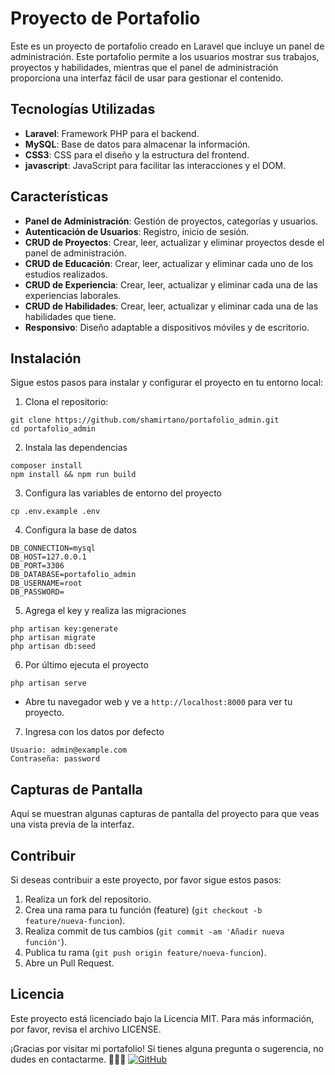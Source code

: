 # Proyecto de Portafolio

Este es un proyecto de portafolio creado en Laravel que incluye un panel de administración. Este portafolio permite a los usuarios mostrar sus trabajos, proyectos y habilidades, mientras que el panel de administración proporciona una interfaz fácil de usar para gestionar el contenido.

## Tecnologías Utilizadas

-   **Laravel**: Framework PHP para el backend.
-   **MySQL**: Base de datos para almacenar la información.
-   **CSS3**: CSS para el diseño y la estructura del frontend.
-   **javascript**: JavaScript para facilitar las interacciones y el DOM.

## Características

-   **Panel de Administración**: Gestión de proyectos, categorías y usuarios.
-   **Autenticación de Usuarios**: Registro, inicio de sesión.
-   **CRUD de Proyectos**: Crear, leer, actualizar y eliminar proyectos desde el panel de administración.
-   **CRUD de Educación**: Crear, leer, actualizar y eliminar cada uno de los estudios realizados.
-   **CRUD de Experiencia**: Crear, leer, actualizar y eliminar cada una de las experiencias laborales.
-   **CRUD de Habilidades**: Crear, leer, actualizar y eliminar cada una de las habilidades que tiene.
-   **Responsivo**: Diseño adaptable a dispositivos móviles y de escritorio.

## Instalación

Sigue estos pasos para instalar y configurar el proyecto en tu entorno local:

1. Clona el repositorio:

```
git clone https://github.com/shamirtano/portafolio_admin.git
cd portafolio_admin
```

2. Instala las dependencias

```
composer install
npm install && npm run build
```

3. Configura las variables de entorno del proyecto

```
cp .env.example .env
```

4. Configura la base de datos

```
DB_CONNECTION=mysql
DB_HOST=127.0.0.1
DB_PORT=3306
DB_DATABASE=portafolio_admin
DB_USERNAME=root
DB_PASSWORD=
```

5. Agrega el key y realiza las migraciones

```
php artisan key:generate
php artisan migrate
php artisan db:seed
```

6. Por último ejecuta el proyecto

```
php artisan serve
```

-   Abre tu navegador web y ve a `http://localhost:8000` para ver tu proyecto.

7. Ingresa con los datos por defecto

```
Usuario: admin@example.com
Contraseña: password
```

## Capturas de Pantalla

Aquí se muestran algunas capturas de pantalla del proyecto para que veas una vista previa de la interfaz.

## Contribuir

Si deseas contribuir a este proyecto, por favor sigue estos pasos:

1. Realiza un fork del repositorio.
2. Crea una rama para tu función (feature) (`git checkout -b feature/nueva-funcion`).
3. Realiza commit de tus cambios (`git commit -am 'Añadir nueva función'`).
4. Publica tu rama (`git push origin feature/nueva-funcion`).
5. Abre un Pull Request.

## Licencia

Este proyecto está licenciado bajo la Licencia MIT. Para más información, por favor, revisa el archivo LICENSE.

¡Gracias por visitar mi portafolio! Si tienes alguna pregunta o sugerencia, no dudes en contactarme. 🚀📄✨
[![GitHub](https://img.shields.io/badge/GitHub-Shamir%20Tano-blue?logo=github)](https://github.com/shamirtano)
